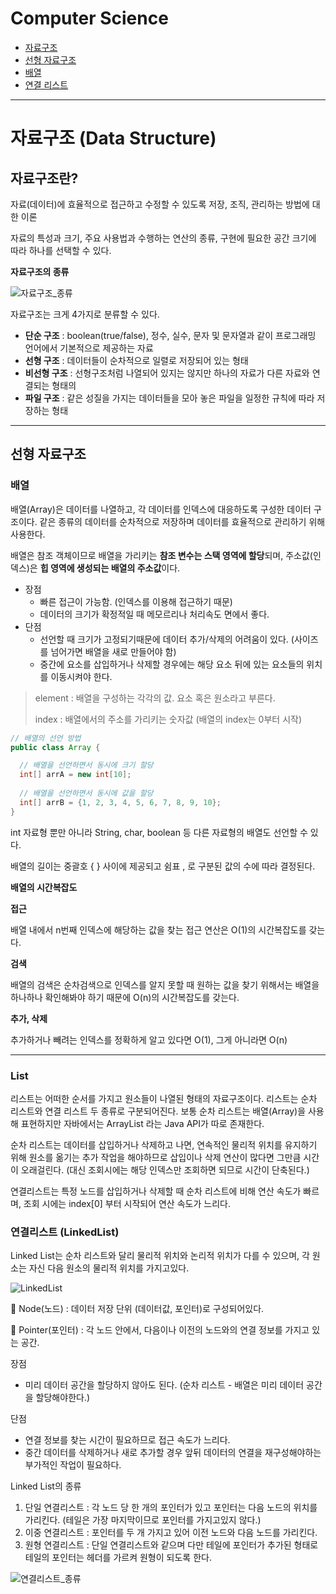 # Computer Science

- [자료구조](#자료구조-data-structure)<br>
- [선형 자료구조](#선형-자료구조)<br>
- [배열](#배열)<br>
- [연결 리스트](#연결리스트-linkedlist)

---
# 자료구조 (Data Structure)

## **자료구조란?**

자료(데이터)에 효율적으로 접근하고 수정할 수 있도록 저장, 조직, 관리하는 방법에 대한 이론

자료의 특성과 크기, 주요 사용법과 수행하는 연산의 종류, 구현에 필요한 공간 크기에 따라 하나를 선택할 수 있다.

**자료구조의 종류**

![자료구조_종류](https://user-images.githubusercontent.com/80582237/216812671-c5c3436a-8d34-4348-8a21-1f29f2919642.png)

자료구조는 크게 4가지로 분류할 수 있다.
- **단순 구조** : boolean(true/false), 정수, 실수, 문자 및 문자열과 같이 프로그래밍 언어에서 기본적으로 제공하는 자료 
- **선형 구조** : 데이터들이 순차적으로 일렬로 저장되어 있는 형태
- **비선형 구조** : 선형구조처럼 나열되어 있지는 않지만 하나의 자료가 다른 자료와 연결되는 형태의
- **파일 구조** : 같은 성질을 가지는 데이터들을 모아 놓은 파일을 일정한 규칙에 따라 저장하는 형태

---
## 선형 자료구조

### **배열**

배열(Array)은 데이터를 나열하고, 각 데이터를 인덱스에 대응하도록 구성한 데이터 구조이다. 같은 종류의 데이터를 순차적으로 저장하며 데이터를 효율적으로 관리하기 위해 사용한다.

배열은 참조 객체이므로 배열을 가리키는 **참조 변수는 스택 영역에 할당**되며, 주소값(인덱스)은 **힙 영역에 생성되는 배열의 주소값**이다.

- 장점 
  - 빠른 접근이 가능함. (인덱스를 이용해 접근하기 때문)
  - 데이터의 크기가 확정적일 때 메모르리나 처리속도 면에서 좋다.
- 단점
  - 선언할 때 크기가 고정되기때문에 데이터 추가/삭제의 어려움이 있다. (사이즈를 넘어가면 배열을 새로 만들어야 함)
  - 중간에 요소를 삽입하거나 삭제할 경우에는 해당 요소 뒤에 있는 요소들의 위치를 이동시켜야 한다.

> element : 배열을 구성하는 각각의 값. 요소 혹은 원소라고 부른다.
> 
> index : 배열에서의 주소를 가리키는 숫자값 (배열의 index는 0부터 시작)

~~~ java
// 배열의 선언 방법
public class Array {

  // 배열을 선언하면서 동시에 크기 할당
  int[] arrA = new int[10];
  
  // 배열을 선언하면서 동시에 값을 할당
  int[] arrB = {1, 2, 3, 4, 5, 6, 7, 8, 9, 10};
}
~~~

int 자료형 뿐만 아니라 String, char, boolean 등 다른 자료형의 배열도 선언할 수 있다.

배열의 길이는 중괄호 { } 사이에 제공되고 쉼표 , 로 구분된 값의 수에 따라 결정된다.


**배열의 시간복잡도**

**접근**

배열 내에서 n번째 인덱스에 해당하는 값을 찾는 접근 연산은 O(1)의 시간복잡도를 갖는다.

**검색**

배열의 검색은 순차검색으로 인덱스를 알지 못할 때 원하는 값을 찾기 위해서는 배열을 하나하나 확인해봐야 하기 때문에 O(n)의 시간복잡도를 갖는다.

**추가, 삭제**

추가하거나 빼려는 인덱스를 정확하게 알고 있다면 O(1), 그게 아니라면 O(n)

---
### List

리스트는 어떠한 순서를 가지고 원소들이 나열된 형태의 자료구조이다. 리스트는 순차 리스트와 연결 리스트 두 종류로 구분되어진다.
보통 순차 리스트는 배열(Array)을 사용해 표현하지만 자바에서는 ArrayList 라는 Java API가 따로 존재한다.

순차 리스트는 데이터를 삽입하거나 삭제하고 나면, 연속적인 물리적 위치를 유지하기 위해 원소를 옮기는 추가 작업을 해야하므로 삽입이나 삭제 연산이 많다면 그만큼 시간이 오래걸린다. (대신 조회시에는 해당 인덱스만 조회하면 되므로 시간이 단축된다.)

연결리스트는 특정 노드를 삽입하거나 삭제할 때 순차 리스트에 비해 연산 속도가 빠르며, 조회 시에는 index[0] 부터 시작되어 연산 속도가 느리다.

### 연결리스트 (LinkedList)

Linked List는 순차 리스트와 달리 물리적 위치와 논리적 위치가 다를 수 있으며, 각 원소는 자신 다음 원소의 물리적 위치를 가지고있다.

![LinkedList](https://user-images.githubusercontent.com/80582237/217576251-cc161482-c65e-49b0-9cc6-a396a63024ef.png)

🌟 Node(노드) : 데이터 저장 단위 (데이터값, 포인터)로 구성되어있다.

🌟 Pointer(포인터) : 각 노드 안에서, 다음이나 이전의 노드와의 연결 정보를 가지고 있는 공간.

장점
- 미리 데이터 공간을 할당하지 않아도 된다. (순차 리스트 - 배열은 미리 데이터 공간을 할당해야한다.)

단점
- 연결 정보를 찾는 시간이 필요하므로 접근 속도가 느리다.
- 중간 데이터를 삭제하거나 새로 추가할 경우 앞뒤 데이터의 연결을 재구성해야하는 부가적인 작업이 필요하다.

Linked List의 종류
1. 단일 연결리스트 : 각 노드 당 한 개의 포인터가 있고 포인터는 다음 노드의 위치를 가리킨다. (테일은 가장 마지막이므로 포인터를 가지고있지 않다.)
2. 이중 연결리스트 : 포인터를 두 개 가지고 있어 이전 노드와 다음 노드를 가리킨다.
3. 원형 연결리스트 : 단일 연결리스트와 같으며 다만 테일에 포인터가 추가된 형태로 테일의 포인터는 헤더를 가르켜 원형이 되도록 한다.

![연결리스트_종류](https://user-images.githubusercontent.com/80582237/217576390-dbc7b8c9-9eb2-4d8f-b793-dc5b633a553c.png)
